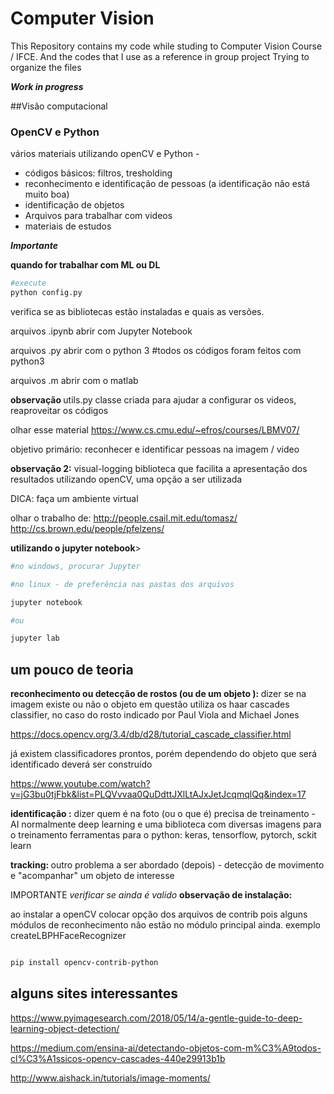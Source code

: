 # Computer Vision

This  Repository contains my code while studing to Computer Vision Course / IFCE. 
And the codes that I use as a reference in group project 
Trying to organize the files 

***Work in progress***

##Visão computacional
### OpenCV e Python 


vários materiais utilizando openCV e Python - 
* códigos básicos: filtros, tresholding
* reconhecimento e identificação de pessoas (a identificação não está muito boa)
* identificação de objetos
* Arquivos para trabalhar com videos
* materiais de estudos


***Importante*** 

<b>quando for trabalhar com ML ou DL</b>
```bash
#execute
python config.py

```
verifica se as bibliotecas estão instaladas e quais as versões. 


<p> arquivos .ipynb abrir com Jupyter Notebook </p>
<p>arquivos .py abrir com o python 3 #todos os códigos foram feitos com python3</p>

<p>arquivos .m abrir com o matlab  </p>



<b> observação </b>
utils.py classe criada para ajudar a configurar os videos, reaproveitar os códigos

olhar esse material 
https://www.cs.cmu.edu/~efros/courses/LBMV07/

objetivo primário: reconhecer e identificar pessoas na imagem / video 

<b>observação 2:</b> visual-logging biblioteca que facilita a apresentação dos resultados utilizando openCV, uma opção a ser utilizada



DICA: faça um ambiente virtual

olhar o trabalho de:
http://people.csail.mit.edu/tomasz/
http://cs.brown.edu/people/pfelzens/

<b>utilizando o jupyter notebook</b>>
```bash
#no windows, procurar Jupyter

#no linux - de preferência nas pastas dos arquivos

jupyter notebook 

#ou 

jupyter lab

```


<h2> um pouco de teoria </h2>

<b>reconhecimento ou detecção de rostos (ou de um objeto ): </b> dizer se na imagem existe ou não o objeto em questão
utiliza os haar cascades classifier, no caso do rosto indicado por  Paul Viola and Michael Jones

https://docs.opencv.org/3.4/db/d28/tutorial_cascade_classifier.html

já existem classificadores prontos, porém dependendo do objeto que será identificado deverá ser construído

https://www.youtube.com/watch?v=jG3bu0tjFbk&list=PLQVvvaa0QuDdttJXlLtAJxJetJcqmqlQq&index=17

<b>identificação :</b>
dizer quem é na foto (ou o que é) precisa de treinamento - AI normalmente deep learning e uma biblioteca com diversas imagens para o treinamento
ferramentas para o python: keras, tensorflow, pytorch, sckit learn

<b> tracking: </b>
outro problema a ser abordado (depois) - detecção de movimento e "acompanhar"
um objeto de interesse


IMPORTANTE 
*verificar se ainda é valido*
<b> observação de instalação: </b>

ao instalar a openCV colocar opção dos arquivos de contrib
pois alguns módulos de reconhecimento não estão no módulo principal ainda.
exemplo createLBPHFaceRecognizer

```bash

pip install opencv-contrib-python

```

## alguns sites interessantes
https://www.pyimagesearch.com/2018/05/14/a-gentle-guide-to-deep-learning-object-detection/

https://medium.com/ensina-ai/detectando-objetos-com-m%C3%A9todos-cl%C3%A1ssicos-opencv-cascades-440e29913b1b

http://www.aishack.in/tutorials/image-moments/

